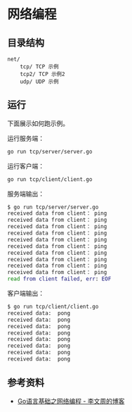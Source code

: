 # 网络编程

## 目录结构
    net/
        tcp/ TCP 示例
        tcp2/ TCP 示例2
        udp/ UDP 示例

## 运行
下面展示如何跑示例。

运行服务端：
```bash
go run tcp/server/server.go
```

运行客户端：
```bash
go run tcp/client/client.go
```

服务端输出：
```bash
$ go run tcp/server/server.go 
received data from client： ping
received data from client： ping
received data from client： ping
received data from client： ping
received data from client： ping
received data from client： ping
received data from client： ping
received data from client： ping
received data from client： ping
received data from client： ping
read from client failed, err: EOF
```

客户端输出：
```bash
$ go run tcp/client/client.go 
received data:  pong
received data:  pong
received data:  pong
received data:  pong
received data:  pong
received data:  pong
received data:  pong
received data:  pong

```
## 参考资料

- [Go语言基础之网络编程 - 李文周的博客](https://www.liwenzhou.com/posts/Go/15_socket/)